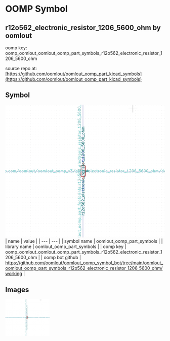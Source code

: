 # OOMP Symbol  
## r12o562_electronic_resistor_1206_5600_ohm  by oomlout  
  
oomp key: oomp_oomlout_oomlout_oomp_part_symbols_r12o562_electronic_resistor_1206_5600_ohm  
  
source repo at: [https://github.com/oomlout/oomlout_oomp_part_kicad_symbols](https://github.com/oomlout/oomlout_oomp_part_kicad_symbols)  
## Symbol  
  
[![working.png](working_600.png)](working.png)  
| name | value | 
| --- | --- | 
| symbol name | oomlout_oomp_part_symbols | 
| library name | oomlout_oomp_part_symbols | 
| oomp key | oomp_oomlout_oomlout_oomp_part_symbols_r12o562_electronic_resistor_1206_5600_ohm | 
| oomp bot github | https://github.com/oomlout/oomlout_oomp_symbol_bot/tree/main/oomlout_oomlout_oomp_part_symbols_r12o562_electronic_resistor_1206_5600_ohm/working | 
## Images  
  
[![working.png](working_140.png)](working.png)  
